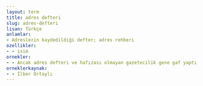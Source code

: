 ```yaml
---
layout: term
title: adres defteri
slug: adres-defteri
lisan: Türkçe
anlamlar:
- Adreslerin kaydedildiği defter; adres rehberi
ozellikler:
- - isim
ornekler:
- - Ancak adres defteri ve hafızası olmayan gazetecilik gene gaf yaptı.
orneklerkaynak:
- - İlber Ortaylı
---
```

